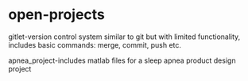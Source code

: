# open-projects

gitlet-version control system similar to git but with limited functionality, includes basic commands: merge, commit, push etc.

apnea_project-includes matlab files for a sleep apnea product design project
